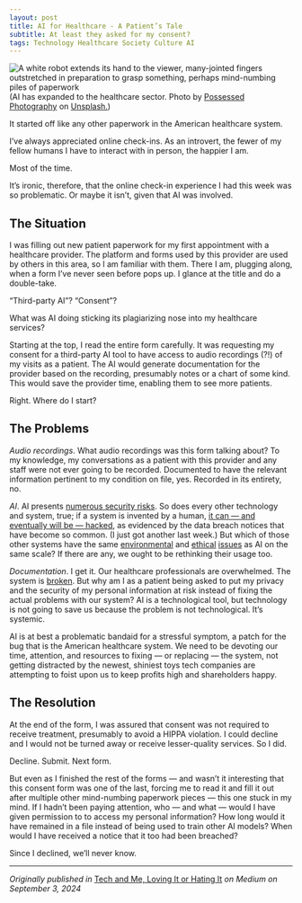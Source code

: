 ```yaml
---
layout: post
title: AI for Healthcare - A Patient’s Tale
subtitle: At least they asked for my consent?
tags: Technology Healthcare Society Culture AI
---
```


<div>
  <img class="mx-auto w-1/2" src="https://samanthaliskcarson.com/assets/img/white_robot_outstretched_hand.jpg" alt="A white robot extends its hand to the viewer, many-jointed fingers outstretched in preparation to grasp something, perhaps mind-numbing piles of paperwork">
    <figcaption class="text-center">
      (AI has expanded to the healthcare sector. Photo by <a href="https://unsplash.com/@possessedphotography?utm_content=creditCopyText&utm_medium=referral&utm_source=unsplash">Possessed Photography</a> on <a href="https://unsplash.com/photos/closeup-photo-of-white-robot-arm-jIBMSMs4_kA?utm_content=creditCopyText&utm_medium=referral&utm_source=unsplash">Unsplash.</a>)
    </figcaption>
</div>

It started off like any other paperwork in the American healthcare system.

I’ve always appreciated online check-ins. As an introvert, the fewer of my fellow humans I have to interact with in person, the happier I am.

Most of the time.

It’s ironic, therefore, that the online check-in experience I had this week was so problematic. Or maybe it isn’t, given that AI was involved.

## The Situation

I was filling out new patient paperwork for my first appointment with a healthcare provider. The platform and forms used by this provider are used by others in this area, so I am familiar with them. There I am, plugging along, when a form I’ve never seen before pops up. I glance at the title and do a double-take.

“Third-party AI”? “Consent”?

What was AI doing sticking its plagiarizing nose into my healthcare services?

Starting at the top, I read the entire form carefully. It was requesting my consent for a third-party AI tool to have access to audio recordings (?!) of my visits as a patient. The AI would generate documentation for the provider based on the recording, presumably notes or a chart of some kind. This would save the provider time, enabling them to see more patients.

Right. Where do I start?

## The Problems

_Audio recordings_. What audio recordings was this form talking about? To my knowledge, my conversations as a patient with this provider and any staff were not ever going to be recorded. Documented to have the relevant information pertinent to my condition on file, yes. Recorded in its entirety, no.

_AI_. AI presents [numerous security risks](https://www.ncsc.gov.uk/guidance/ai-and-cyber-security-what-you-need-to-know). So does every other technology and system, true; if a system is invented by a human, [it can — and eventually will be — hacked](https://slate.com/technology/2023/02/hackers-mind-everything-is-hackable.html), as evidenced by the data breach notices that have become so common. (I just got another last week.) But which of those other systems have the same [environmental](https://medium.com/the-quantastic-journal/a-former-tech-worker-questions-the-costs-of-ai-part-1-ffb259fdf49a) and [ethical](https://www.ncbi.nlm.nih.gov/pmc/articles/PMC8826344/) [issues](https://www.coe.int/en/web/bioethics/common-ethical-challenges-in-ai) as AI on the same scale? If there are any, we ought to be rethinking their usage too.

_Documentation_. I get it. Our healthcare professionals are overwhelmed. The system is [broken](https://www.health.harvard.edu/blog/is-our-healthcare-system-broken-202107132542). But why am I as a patient being asked to put my privacy and the security of my personal information at risk instead of fixing the actual problems with our system? AI is a technological tool, but technology is not going to save us because the problem is not technological. It’s systemic.

AI is at best a problematic bandaid for a stressful symptom, a patch for the bug that is the American healthcare system. We need to be devoting our time, attention, and resources to fixing — or replacing — the system, not getting distracted by the newest, shiniest toys tech companies are attempting to foist upon us to keep profits high and shareholders happy.

## The Resolution

At the end of the form, I was assured that consent was not required to receive treatment, presumably to avoid a HIPPA violation. I could decline and I would not be turned away or receive lesser-quality services. So I did.

Decline. Submit. Next form.

But even as I finished the rest of the forms — and wasn’t it interesting that this consent form was one of the last, forcing me to read it and fill it out after multiple other mind-numbing paperwork pieces — this one stuck in my mind. If I hadn’t been paying attention, who — and what — would I have given permission to to access my personal information? How long would it have remained in a file instead of being used to train other AI models? When would I have received a notice that it too had been breached?

Since I declined, we’ll never know.

***

*Originally published in* [Tech and Me, Loving It or Hating It](https://medium.com/tech-and-me/ai-for-healthcare-a-patients-tale-00b3518bdbaa) *on Medium on September 3, 2024*
